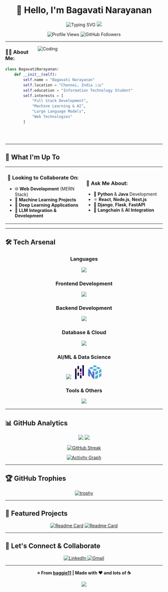 <div align="center">

# 👋 Hello, I'm **Bagavati Narayanan**

<img src="https://readme-typing-svg.herokuapp.com?font=Fira+Code&size=24&duration=3000&pause=1000&color=667EEA&center=true&vCenter=true&width=600&lines=Full+Stack+Developer+%F0%9F%9A%80;Machine+Learning+Enthusiast+%F0%9F%A4%96;AI+%26+LLM+Explorer+%F0%9F%A7%A0;From+Chennai%2C+India+%F0%9F%87%AE%F0%9F%87%B3" alt="Typing SVG" />

<img src="https://user-images.githubusercontent.com/74038190/225813708-98b745f2-7d22-48cf-9150-083f1b00d6c9.gif" width="500">

<p align="center">
  <img src="https://komarev.com/ghpvc/?username=baggie11&label=Profile%20views&color=667eea&style=for-the-badge" alt="Profile Views" />
  <img src="https://img.shields.io/github/followers/baggie11?label=Followers&style=for-the-badge&color=764ba2&logoColor=white" alt="GitHub Followers" />
</p>

</div>

---

<img align="right" alt="Coding" width="400" src="https://user-images.githubusercontent.com/74038190/229223263-cf2e4b07-2615-4f87-9c38-e37600f8381a.gif">

### 🧑‍💻 **About Me:**

```python
class BagavatiNarayanan:
    def __init__(self):
        self.name = "Bagavati Narayanan"
        self.location = "Chennai, India 🇮🇳"
        self.education = "Information Technology Student"
        self.interests = [
            "Full Stack Development",
            "Machine Learning & AI",
            "Large Language Models",
            "Web Technologies"
        ]
    
```

<br clear="right"/>

---

## 🎯 **What I'm Up To**

<table>
<tr>
<td width="50%">

### 🤝 **Looking to Collaborate On:**
- 🌐 **Web Development** (MERN Stack)
- 🤖 **Machine Learning Projects**
- 🧠 **Deep Learning Applications**
- 🔗 **LLM Integration & Development**

</td>
<td width="50%">

### 💬 **Ask Me About:**
- 🐍 **Python** & **Java** Development
- ⚛️ **React**, **Node.js**, **Next.js**
- 🚀 **Django**, **Flask**, **FastAPI**
- 🦜 **Langchain** & **AI Integration**

</td>
</tr>
</table>

---

## 🛠️ **Tech Arsenal**

<div align="center">

### **Languages**
<p>
  <img src="https://skillicons.dev/icons?i=python,java,javascript,html,css" />
</p>

### **Frontend Development**
<p>
  <img src="https://skillicons.dev/icons?i=react,nextjs,vue,tailwind,bootstrap" />
</p>

### **Backend Development**
<p>
  <img src="https://skillicons.dev/icons?i=nodejs,express,django,flask,fastapi" />
</p>

### **Database & Cloud**
<p>
  <img src="https://skillicons.dev/icons?i=mongodb,mysql,postgresql,firebase,aws,docker" />
</p>

### **AI/ML & Data Science**
<p>
  <img src="https://skillicons.dev/icons?i=pytorch,opencv,sklearn" />
  <img src="https://raw.githubusercontent.com/devicons/devicon/master/icons/pandas/pandas-original.svg" alt="pandas" width="45" height="45"/>
  <img src="https://raw.githubusercontent.com/devicons/devicon/2ae2a900d2f041da66e950e4d48052658d850630/icons/numpy/numpy-original.svg" alt="numpy" width="45" height="45"/>
</p>

### **Tools & Others**
<p>
  <img src="https://skillicons.dev/icons?i=git,github,vscode,postman" />
</p>

</div>

---

## 📊 **GitHub Analytics**

<div align="center">
  
<img height="180em" src="https://github-readme-stats.vercel.app/api?username=baggie11&show_icons=true&theme=radical&include_all_commits=true&count_private=true&hide_border=true&bg_color=0d1117&title_color=667eea&icon_color=764ba2&text_color=ffffff"/>
<img height="180em" src="https://github-readme-stats.vercel.app/api/top-langs/?username=baggie11&layout=compact&langs_count=8&theme=radical&hide_border=true&bg_color=0d1117&title_color=667eea&text_color=ffffff"/>

</div>

<div align="center">
  
[![GitHub Streak](https://streak-stats.demolab.com?user=baggie11&theme=radical&hide_border=true&background=0D1117&stroke=667EEA&ring=764BA2&fire=667EEA&currStreakLabel=764BA2)](https://git.io/streak-stats)

</div>

<div align="center">
  
[![Activity Graph](https://github-readme-activity-graph.vercel.app/graph?username=baggie11&bg_color=0d1117&color=667eea&line=764ba2&point=667eea&area=true&hide_border=true)](https://github.com/ashutosh00710/github-readme-activity-graph)

</div>

---

## 🏆 **GitHub Trophies**

<div align="center">
  
[![trophy](https://github-profile-trophy.vercel.app/?username=baggie11&theme=radical&no-frame=true&no-bg=false&margin-w=4&row=1)](https://github.com/ryo-ma/github-profile-trophy)

</div>

---

## 🌟 **Featured Projects**

<div align="center">

[![Readme Card](https://github-readme-stats.vercel.app/api/pin/?username=baggie11&repo=virtual-photobooth&theme=radical&hide_border=true&bg_color=0d1117&title_color=667eea&text_color=ffffff)](https://github.com/baggie11/your-best-repo)
[![Readme Card](https://github-readme-stats.vercel.app/api/pin/?username=baggie11&repo=Ask_your_Bookmarks&theme=radical&hide_border=true&bg_color=0d1117&title_color=667eea&text_color=ffffff)](https://github.com/baggie11/another-great-repo)

</div>

---

## 🤝 **Let's Connect & Collaborate**

<div align="center">

<a href="https://www.linkedin.com/in/bagavati-narayanan-98484b292/">
  <img src="https://img.shields.io/badge/LinkedIn-0077B5?style=for-the-badge&logo=linkedin&logoColor=white" alt="LinkedIn"/>
</a>
<a href="mailto:bagavati2310098@ssn.edu.in">
  <img src="https://img.shields.io/badge/Gmail-D14836?style=for-the-badge&logo=gmail&logoColor=white" alt="Gmail"/>
</a>

---

<div align="center">

**⭐ From [baggie11](https://github.com/baggie11) | Made with ❤️ and lots of ☕**

<img src="https://user-images.githubusercontent.com/74038190/212284100-561aa473-3905-4a80-b561-0d28506553ee.gif" width="700">

</div>



